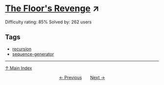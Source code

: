 # [The Floor's Revenge](https://projecteuler.net/problem=546) ↗️

Difficulty rating: 85%
Solved by: 262 users
## Tags

- [recursion](../tags/recursion.md)
- [sequence-generator](../tags/sequence-generator.md)



---

[↑ Main Index](../README.md)


<div align=center><a href='545.md'>← Previous</a> &nbsp;&nbsp; &nbsp;&nbsp;  <a href='547.md'>Next →</a></div>
